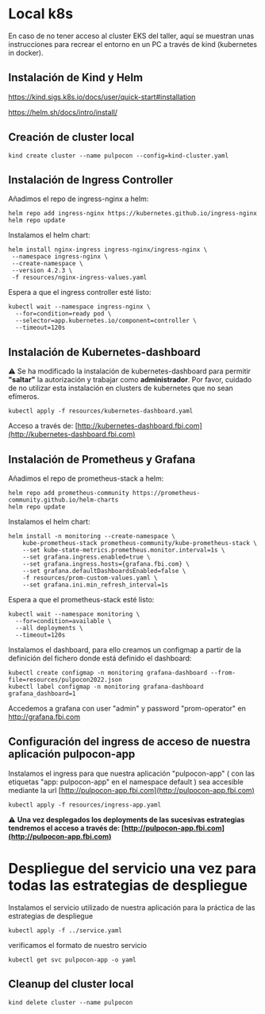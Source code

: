 # Local k8s

En caso de no tener acceso al cluster EKS del taller, aquí se muestran unas instrucciones para recrear el entorno en un PC a través de kind (kubernetes in docker).

## Instalación de Kind y Helm

https://kind.sigs.k8s.io/docs/user/quick-start#installation

https://helm.sh/docs/intro/install/


## Creación de cluster local

```
kind create cluster --name pulpocon --config=kind-cluster.yaml
```

## Instalación de Ingress Controller

Añadimos el repo de ingress-nginx a helm:

```
helm repo add ingress-nginx https://kubernetes.github.io/ingress-nginx
helm repo update
```

Instalamos el helm chart:

```
helm install nginx-ingress ingress-nginx/ingress-nginx \
 --namespace ingress-nginx \
 --create-namespace \
 --version 4.2.3 \
 -f resources/nginx-ingress-values.yaml
```

<!--
```
kubectl apply -f resources/ingress-nginx.yaml
```
-->

Espera a que el ingress controller esté listo:
```
kubectl wait --namespace ingress-nginx \
  --for=condition=ready pod \
  --selector=app.kubernetes.io/component=controller \
  --timeout=120s
```

## Instalación de Kubernetes-dashboard

 :warning: Se ha modificado la instalación de kubernetes-dashboard para permitir **"saltar"** la autorización y trabajar como **administrador**. Por favor, cuidado de no utilizar esta instalación en clusters de kubernetes que no sean efímeros.

```
kubectl apply -f resources/kubernetes-dashboard.yaml
```

Acceso a través de: [http://kubernetes-dashboard.fbi.com](http://kubernetes-dashboard.fbi.com)

## Instalación de Prometheus y Grafana

Añadimos el repo de prometheus-stack a helm:

```
helm repo add prometheus-community https://prometheus-community.github.io/helm-charts
helm repo update
```

Instalamos el helm chart:

```
helm install -n monitoring --create-namespace \
    kube-prometheus-stack prometheus-community/kube-prometheus-stack \
    --set kube-state-metrics.prometheus.monitor.interval=1s \
    --set grafana.ingress.enabled=true \
    --set grafana.ingress.hosts={grafana.fbi.com} \
    --set grafana.defaultDashboardsEnabled=false \
    -f resources/prom-custom-values.yaml \
    --set grafana.ini.min_refresh_interval=1s
```

Espera a que el prometheus-stack esté listo:

```
kubectl wait --namespace monitoring \
  --for=condition=available \
  --all deployments \
  --timeout=120s
```

Instalamos el dashboard, para ello creamos un configmap a partir de la definición del fichero donde está definido el dashboard:

```
kubectl create configmap -n monitoring grafana-dashboard --from-file=resources/pulpocon2022.json
kubectl label configmap -n monitoring grafana-dashboard grafana_dashboard=1
```

Accedemos a grafana con user "admin" y password "prom-operator" en http://grafana.fbi.com

## Configuración del ingress de acceso de nuestra aplicación pulpocon-app

Instalamos el ingress para que nuestra aplicación "pulpocon-app" ( con las etiquetas "app: pulpocon-app" en el namespace default ) sea accesible mediante la url [http://pulpocon-app.fbi.com](http://pulpocon-app.fbi.com)

```
kubectl apply -f resources/ingress-app.yaml
```

 :warning: **Una vez desplegados los deployments de las sucesivas estrategias tendremos el acceso a través de: [http://pulpocon-app.fbi.com](http://pulpocon-app.fbi.com)**


# Despliegue del servicio una vez para todas las estrategias de despliegue

Instalamos el servicio utilizado de nuestra aplicación para la práctica de las estrategias de despliegue

```
kubectl apply -f ../service.yaml
```

verificamos el formato de nuestro servicio

```
kubectl get svc pulpocon-app -o yaml
```

## Cleanup del cluster local

```
kind delete cluster --name pulpocon
```